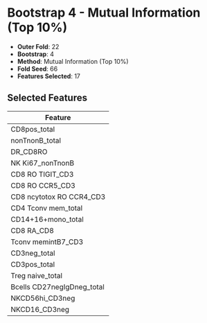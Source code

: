 # Bootstrap 4 - Mutual Information (Top 10%)

- **Outer Fold**: 22
- **Bootstrap**: 4
- **Method**: Mutual Information (Top 10%)
- **Fold Seed**: 66
- **Features Selected**: 17

## Selected Features

| Feature |
|---------|
| CD8pos_total |
| nonTnonB_total |
| DR_CD8RO |
| NK Ki67_nonTnonB |
| CD8 RO TIGIT_CD3 |
| CD8 RO CCR5_CD3 |
| CD8 ncytotox RO CCR4_CD3 |
| CD4 Tconv mem_total |
| CD14+16+mono_total |
| CD8 RA_CD8 |
| Tconv memintB7_CD3 |
| CD3neg_total |
| CD3pos_total |
| Treg naive_total |
| Bcells CD27negIgDneg_total |
| NKCD56hi_CD3neg |
| NKCD16_CD3neg |
